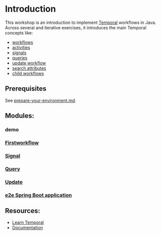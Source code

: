 # Introduction

This workshop is an introduction to implement [Temporal](https://temporal.io/) workflows in Java. Across several and iterative exercises, 
it introduces the main Temporal concepts like: 
- [workflows](https://docs.temporal.io/workflows) 
- [activities](https://docs.temporal.io/activities)
- [signals](https://docs.temporal.io/workflows#signal)
- [queries](https://docs.temporal.io/workflows#query)
- [update workflow](https://docs.temporal.io/workflows#update)
- [search attributes](https://docs.temporal.io/visibility#search-attribute)
- [child workflows](https://docs.temporal.io/encyclopedia/child-workflows)

## Prerequisites

See [prepare-your-environment.md](./prepare-your-environment.md).

## Modules:

### demo

### [Firstworkflow](./src/main/java/io/temporal/workshop/_1/firstworkflow/README.md)

### [Signal](./src/main/java/io/temporal/workshop/_2/signal/README.md)

### [Query](./src/main/java/io/temporal/workshop/_3/query/README.md)

### [Update](./src/main/java/io/temporal/workshop/_4/update/README.md)

### [e2e Spring Boot application](./src/main/java/io/temporal/workshop/_final/README.md)


## Resources:

- [Learn Temporal](https://learn.temporal.io/)
- [Documentation](https://docs.temporal.io/)

